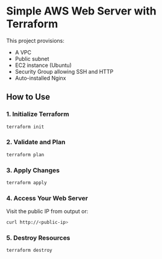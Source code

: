 # Simple AWS Web Server with Terraform

This project provisions:
- A VPC
- Public subnet
- EC2 instance (Ubuntu)
- Security Group allowing SSH and HTTP
- Auto-installed Nginx

## How to Use

### 1. Initialize Terraform

```bash
terraform init
```

### 2. Validate and Plan

```bash
terraform plan
```

### 3. Apply Changes

```bash
terraform apply
```

### 4. Access Your Web Server

Visit the public IP from output or:

```bash
curl http://<public-ip>
```

### 5. Destroy Resources

```bash
terraform destroy
```